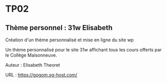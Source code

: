 
# TP02

## Thème personnel : 31w Elisabeth

Création d'un thème personnalisé et mise en ligne du site wp

Un thème personnalisé pour le site 31w affichant tous les cours offerts par le Collège Maisonneuve.

Auteur : Elisabeth Theoret

URL : https://gogom.sg-host.com/

